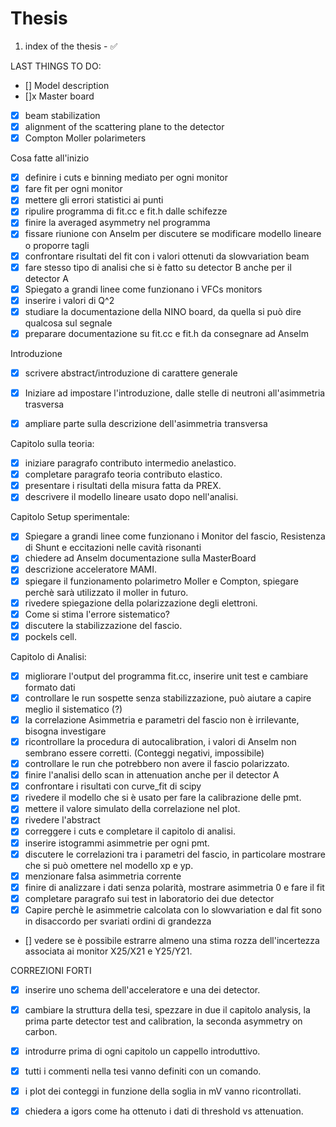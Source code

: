 # Thesis

1. index of the thesis - :white_check_mark:

LAST THINGS TO DO:

- [] Model description
- []x Master board
- [x] beam stabilization
- [x] alignment of the scattering plane to the detector
- [x] Compton Moller polarimeters

Cosa fatte all'inizio
- [x] definire i cuts e binning mediato per ogni monitor 
- [x] fare fit per ogni monitor
- [x] mettere gli errori statistici ai punti
- [x] ripulire programma di fit.cc e fit.h dalle schifezze
- [x] finire la averaged asymmetry nel programma
- [x] fissare riunione con Anselm per discutere se modificare modello lineare o proporre tagli 
- [x] confrontare risultati del fit con i valori ottenuti da slowvariation beam
- [x] fare stesso tipo di analisi che si è fatto su detector B anche per il detector A
- [x] Spiegato a grandi linee come funzionano i VFCs monitors
- [x] inserire i valori di Q^2
- [x] studiare la documentazione della NINO board, da quella si può dire qualcosa sul segnale
- [x] preparare documentazione su fit.cc e fit.h da consegnare ad Anselm

Introduzione 
- [x] scrivere abstract/introduzione di carattere generale
- [x] Iniziare ad impostare l'introduzione, dalle stelle di neutroni all'asimmetria trasversa
- [x] ampliare parte sulla descrizione dell'asimmetria transversa


Capitolo sulla teoria:

- [x] iniziare paragrafo contributo intermedio anelastico.
- [x] completare paragrafo teoria contributo elastico.
- [x] presentare i risultati della misura fatta da PREX.
- [x] descrivere il modello lineare usato dopo nell'analisi.

Capitolo Setup sperimentale:
- [x] Spiegare a grandi linee come funzionano i Monitor del fascio, Resistenza di Shunt e eccitazioni nelle cavità risonanti
- [x] chiedere ad Anselm documentazione sulla MasterBoard
- [x] descrizione acceleratore MAMI.
- [x] spiegare il funzionamento polarimetro Moller e Compton, spiegare perchè sarà utilizzato il moller in futuro.
- [x] rivedere spiegazione della polarizzazione degli elettroni.
- [x] Come si stima l'errore sistematico?
- [x] discutere la stabilizzazione del fascio.
- [x] pockels cell.

Capitolo di Analisi:
- [x] migliorare l'output del programma fit.cc, inserire unit test e cambiare formato dati
- [x] controllare le run sospette senza stabilizzazione, può aiutare a capire meglio il sistematico (?)
- [x] la correlazione Asimmetria e parametri del fascio non è irrilevante, bisogna investigare
- [x] ricontrollare la procedura di autocalibration, i valori di Anselm non sembrano essere corretti. (Conteggi negativi, impossibile)
- [x] controllare le run che potrebbero non avere il fascio polarizzato.
- [x] finire l'analisi dello scan in attenuation anche per il detector A
- [x] confrontare i risultati con curve_fit di scipy
- [x] rivedere il modello che si è usato per fare la calibrazione delle pmt.
- [x] mettere il valore simulato della correlazione nel plot.
- [x] rivedere l'abstract
- [x] correggere i cuts e completare il capitolo di analisi.
- [x] inserire istogrammi asimmetrie per ogni pmt.
- [x] discutere le correlazioni tra i parametri del fascio, in particolare mostrare che si può omettere nel modello xp e yp.
- [x] menzionare falsa asimmetria corrente
- [x] finire di analizzare i dati senza polarità, mostrare asimmetria 0 e fare il fit
- [x] completare paragrafo sui test in laboratorio dei due detector
- [x] Capire perchè le asimmetrie calcolata con lo slowvariation e dal fit sono in disaccordo per svariati ordini di grandezza
- [] vedere se è possibile estrarre almeno una stima rozza dell'incertezza associata ai monitor X25/X21 e Y25/Y21.

CORREZIONI FORTI
- [x] inserire uno schema dell'acceleratore e una dei detector.
- [x] cambiare la struttura della tesi, spezzare in due il capitolo analysis, la prima parte detector test and calibration, la seconda asymmetry on carbon.
- [x] introdurre prima di ogni capitolo un cappello introduttivo.
- [x] tutti i commenti nella tesi vanno definiti con un comando.
- [x] i plot dei conteggi in funzione della soglia in mV vanno ricontrollati.
- [x] chiedera a igors come ha ottenuto i dati di threshold vs attenuation.








